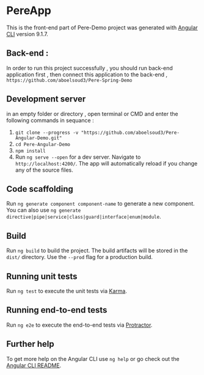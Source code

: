 # PereApp

This is the front-end part of Pere-Demo project was generated with [Angular CLI](https://github.com/angular/angular-cli) version 9.1.7.

## Back-end :
In order to run this project successfully , you should run back-end application first ,
then connect this application to the back-end ,
`https://github.com/aboelsoud3/Pere-Spring-Demo`


## Development server
in an empty folder or directory , open terminal or CMD and enter the following commands in sequance :
1. `git clone --progress -v "https://github.com/aboelsoud3/Pere-Angular-Demo.git"`
2. `cd Pere-Angular-Demo`
3. `npm install`
3. Run `ng serve --open` for a dev server. Navigate to `http://localhost:4200/`. The app will automatically reload if you change any of the source files.

## Code scaffolding

Run `ng generate component component-name` to generate a new component. You can also use `ng generate directive|pipe|service|class|guard|interface|enum|module`.

## Build

Run `ng build` to build the project. The build artifacts will be stored in the `dist/` directory. Use the `--prod` flag for a production build.

## Running unit tests

Run `ng test` to execute the unit tests via [Karma](https://karma-runner.github.io).

## Running end-to-end tests

Run `ng e2e` to execute the end-to-end tests via [Protractor](http://www.protractortest.org/).

## Further help

To get more help on the Angular CLI use `ng help` or go check out the [Angular CLI README](https://github.com/angular/angular-cli/blob/master/README.md).
